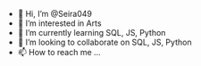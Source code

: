 - 👋 Hi, I’m @Seira049
- 👀 I’m interested in Arts
- 🌱 I’m currently learning SQL, JS, Python
- 💞️ I’m looking to collaborate on SQL, JS, Python
- 📫 How to reach me ...

<!---
Seira049/Seira049 is a ✨ special ✨ repository because its `README.md` (this file) appears on your GitHub profile.
You can click the Preview link to take a look at your changes.
--->
